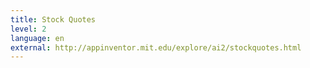 ```yaml
---
title: Stock Quotes
level: 2
language: en
external: http://appinventor.mit.edu/explore/ai2/stockquotes.html
---
```

